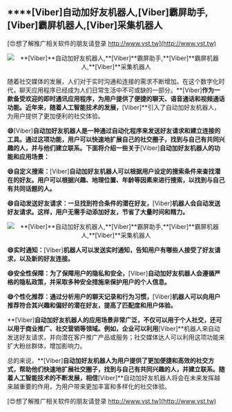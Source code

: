 ## ****[Viber]**自动加好友机器人,**[Viber]**霸屏助手,**[Viber]**霸屏机器人,**[Viber]**采集机器人**

[😍想了解推广相关软件的朋友请登录 http://www.vst.tw](http://www.vst.tw)

 <center><img src="https://vst.tw/MP4/tuiguang/png/8.png" alt="**[Viber]**自动加好友机器人,**[Viber]**霸屏助手,**[Viber]**霸屏机器人,**[Viber]**采集机器人"></center>

随着社交媒体的发展，人们对于实时沟通和连接的需求不断增加。在这个数字化时代，聊天应用程序已经成为人们日常生活中不可或缺的一部分。**[Viber]**作为一款备受欢迎的即时通讯应用程序，为用户提供了便捷的聊天、语音通话和视频通话功能。近年来，随着人工智能技术的发展，**[Viber]**引入了自动加好友机器人，为用户提供了更加便利的社交体验。

**😄**[Viber]**自动加好友机器人是一种通过自动化程序来发送好友请求和建立连接的工具。通过这项功能，用户可以快速地扩展自己的社交圈子，找到与自己有共同兴趣的人，并与他们建立联系。下面将介绍一些关于**[Viber]**自动加好友机器人的功能和应用场景：**

**😄自定义搜索：**[Viber]**自动加好友机器人可以根据用户设定的搜索条件来查找潜在的好友。用户可以根据兴趣、地理位置、年龄等因素来进行搜索，以找到与自己有共同话题的人。**

**😄自动发送好友请求：一旦找到符合条件的潜在好友，**[Viber]**机器人会自动发送好友请求。这样，用户无需手动添加好友，节省了大量时间和精力。**

 <center><img src="https://vst.tw/MP4/tuiguang/png/2.png" alt="**[Viber]**自动加好友机器人,**[Viber]**霸屏助手,**[Viber]**霸屏机器人,**[Viber]**采集机器人"></center>

**😄实时通知：**[Viber]**机器人可以发送实时通知，告知用户有哪些人接受了好友请求，以及新的好友连接。**

**😄安全性保障：为了保障用户的隐私和安全，**[Viber]**自动加好友机器人会遵循严格的隐私政策，并采取多种安全措施来保护用户的个人信息。**

**😄个性化推荐：通过分析用户的聊天记录和行为习惯，**[Viber]**机器人可以向用户推荐符合其兴趣和偏好的潜在好友，提高了匹配度和用户体验。**

**[Viber]**自动加好友机器人的应用场景非常广泛，不仅可以用于个人社交，还可以用于商业推广、社交营销等领域。例如，企业可以利用**[Viber]**机器人来自动发送好友请求，并向潜在客户推广产品或服务；社交媒体达人可以利用这项功能来扩大粉丝群体，增加影响力。

总的来说，**[Viber]**自动加好友机器人为用户提供了更加便捷和高效的社交方式，帮助他们快速地扩展社交圈子，找到与自己有共同兴趣的人，并建立联系。随着人工智能技术的不断发展，相信**[Viber]**自动加好友机器人将会在未来发挥越来越重要的作用，为用户带来更加丰富和多样化的社交体验。

[😍想了解推广相关软件的朋友请登录 http://www.vst.tw](http://www.vst.tw)



